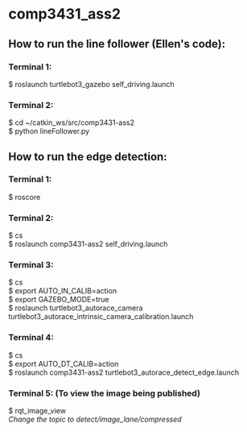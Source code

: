 # comp3431_ass2

## How to run the line follower (Ellen's code):
### Terminal 1:
$ roslaunch turtlebot3_gazebo self_driving.launch

### Terminal 2:
$ cd ~/catkin_ws/src/comp3431-ass2 <br/>
$ python lineFollower.py

## How to run the edge detection:

### Terminal 1:
$ roscore

### Terminal 2:
$ cs </br>
$ roslaunch comp3431-ass2 self_driving.launch

### Terminal 3:
$ cs </br>
$ export AUTO_IN_CALIB=action </br>
$ export GAZEBO_MODE=true </br>
$ roslaunch turtlebot3_autorace_camera turtlebot3_autorace_intrinsic_camera_calibration.launch

### Terminal 4:
$ cs </br> 
$ export AUTO_DT_CALIB=action </br> 
$ roslaunch comp3431-ass2 turtlebot3_autorace_detect_edge.launch

### Terminal 5: (To view the image being published)
$ rqt_image_view </br> 
*Change the topic to detect/image_lane/compressed*
